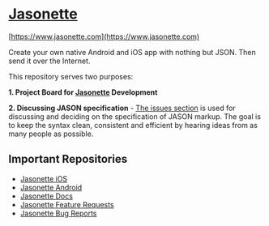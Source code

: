 # [Jasonette](https://www.jasonette.com)

[https://www.jasonette.com](https://www.jasonette.com)

Create your own native Android and iOS app with nothing but JSON. Then send it over the Internet.

This repository serves two purposes:

**1. Project Board for [Jasonette](https://www.jasonette.com) Development**

**2. Discussing JASON specification** - [The issues section](https://github.com/Jasonette/Jasonette/issues) is used for discussing and deciding on the specification of JASON markup. The goal is to keep the syntax clean, consistent and efficient by hearing ideas from as many people as possible.

## Important Repositories

 - [Jasonette iOS](https://github.com/Jasonette/JASONETTE-iOS)
 - [Jasonette Android](https://github.com/Jasonette/JASONETTE-Android)
 - [Jasonette Docs](https://github.com/Jasonette/documentation)
 - [Jasonette Feature Requests](https://github.com/Jasonette/Jasonette-requests)
 - [Jasonette Bug Reports](https://github.com/Jasonette/Jasonette-issues)
